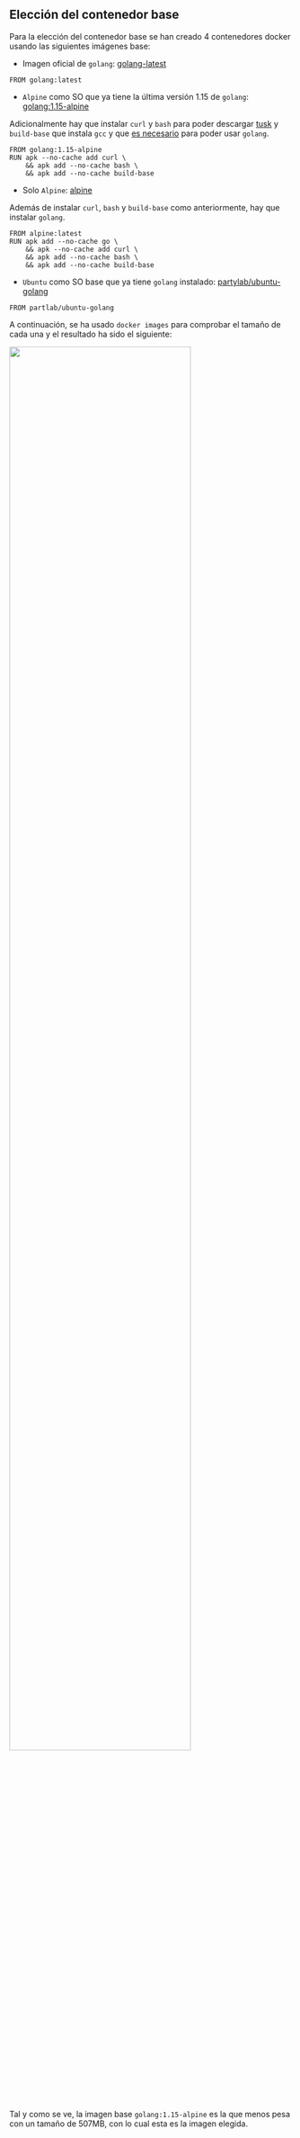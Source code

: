 ## Elección del contenedor base

Para la elección del contenedor base se han creado 4 contenedores docker usando las siguientes imágenes base:
* Imagen oficial de ``golang``: [golang-latest](https://hub.docker.com/_/golang)

```
FROM golang:latest
```

* ``Alpine`` como SO que ya tiene la última versión 1.15 de ``golang``: [golang:1.15-alpine](https://hub.docker.com/_/golang)

Adicionalmente hay que instalar ``curl`` y ``bash`` para poder descargar [tusk](https://github.com/rliebz/tusk) y ``build-base`` que instala ``gcc`` y que [es necesario](https://stackoverflow.com/questions/59471545/when-trying-to-build-docker-image-i-get-gcc-executable-file-not-found-in-p) para poder usar ``golang``.

```
FROM golang:1.15-alpine
RUN apk --no-cache add curl \
	&& apk add --no-cache bash \
	&& apk add --no-cache build-base
```

* Solo ``Alpine``: [alpine](https://hub.docker.com/_/alpine)

Además de instalar ``curl``, ``bash`` y ``build-base`` como anteriormente, hay que instalar ``golang``.

```
FROM alpine:latest
RUN apk add --no-cache go \
	&& apk --no-cache add curl \
	&& apk add --no-cache bash \
	&& apk add --no-cache build-base
```

* ``Ubuntu`` como SO base que ya tiene ``golang`` instalado: [partylab/ubuntu-golang](https://hub.docker.com/r/partlab/ubuntu-golang)

```
FROM partlab/ubuntu-golang
```

A continuación, se ha usado ``docker images`` para comprobar el tamaño de cada una y el resultado ha sido el siguiente:

<img src="https://github.com/Jumacasni/Terrake/blob/main/docs/img/dockerfiles.png" width="80%" height="80%">

Tal y como se ve, la imagen base ``golang:1.15-alpine`` es la que menos pesa con un tamaño de 507MB, con lo cual esta es la imagen elegida.